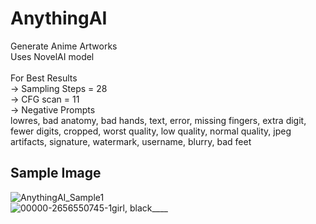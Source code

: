 # AnythingAI

Generate Anime Artworks<br />
Uses NovelAI model<br />
<br />
For Best Results<br />
-> Sampling Steps = 28<br />
-> CFG scan = 11<br />
-> Negative Prompts<br />
   lowres, bad anatomy, bad hands, text, error, missing fingers, extra digit, fewer digits, cropped, worst quality, low quality, normal quality, jpeg artifacts,            signature, watermark, username, blurry, bad feet<br />
## Sample Image

![AnythingAI_Sample1](https://user-images.githubusercontent.com/91456298/205999627-02f91db2-1d15-4c6e-891c-1d04882fbd90.png)<br />
![00000-2656550745-1girl, black____](https://user-images.githubusercontent.com/91456298/208283134-bc9ced63-6b3e-4ba5-b63c-2bbd84252258.png)<br />



